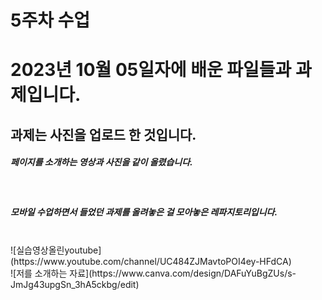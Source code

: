 # 5주차 수업
<h1>2023년 10월 05일자에 배운 파일들과 과제입니다. </h1>
<h2>과제는 사진을 업로드 한 것입니다.</h2>
<h5>페이지를 소개하는 영상과 사진을 같이 올렸습니다.</h5><br>
<h5>모바일 수업하면서 들었던 과제를 올려놓은 걸 모아놓은 레파지토리입니다.</h5> <br>
![실습영상올린youtube](https://www.youtube.com/channel/UC484ZJMavtoPOI4ey-HFdCA) <br>
![저를 소개하는 자료](https://www.canva.com/design/DAFuYuBgZUs/s-JmJg43upgSn_3hA5ckbg/edit)<br>

